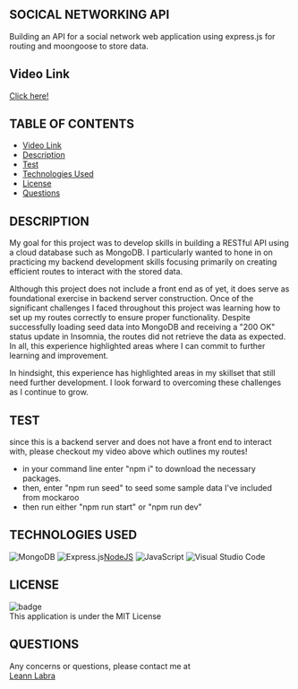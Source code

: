 ## SOCICAL NETWORKING API 

Building an API for a social network web application using express.js for routing and moongoose to store data.

## Video Link

[Click here!](https://drive.google.com/file/d/1v-MlW7T3wAC153Pg3BlU669ufmUTSok3/view?usp=share_link)

## TABLE OF CONTENTS

- [Video Link](#video-link)
- [Description](#description)
- [Test](#testing)
- [Technologies Used](#technologies-used)
- [License](#license)
- [Questions](#question)

## DESCRIPTION

My goal for this project was to develop skills in building a RESTful API using a cloud database such as MongoDB. I particularly wanted to hone in on practicing my backend development skills focusing primarily on creating efficient routes to interact with the stored data. 

Although this project does not include a front end as of yet, it does serve as foundational exercise in backend server construction. Once of the significant challenges I faced throughout this project was learning how to set up my routes correctly to ensure proper functionality. Despite successfully loading seed data into MongoDB and receiving a "200 OK" status update in Insomnia, the routes did not retrieve the data as expected. In all, this experience highlighted areas where I can commit to further learning and improvement. 

In hindsight, this experience has highlighted areas in my skillset that still need further development. I look forward to overcoming these challenges as I continue to grow. 

## TEST

since this is a backend server and does not have a front end to interact with, please checkout my video above which outlines my routes!

- in your command line enter "npm i" to download the necessary packages.
- then, enter "npm run seed" to seed some sample data I've included from mockaroo
- then run either "npm run start" or "npm run dev"

## TECHNOLOGIES USED

![MongoDB](https://img.shields.io/badge/MongoDB-%234ea94b.svg?style=for-the-badge&logo=mongodb&logoColor=white) ![Express.js](https://img.shields.io/badge/express.js-%23404d59.svg?style=for-the-badge&logo=express&logoColor=%2361DAFB)[NodeJS](https://img.shields.io/badge/node.js-6DA55F?style=for-the-badge&logo=node.js&logoColor=white)
![JavaScript](https://img.shields.io/badge/javascript-%23323330.svg?style=for-the-badge&logo=javascript&logoColor=%23F7DF1E)
![Visual Studio Code](https://img.shields.io/badge/Visual%20Studio%20Code-0078d7.svg?style=for-the-badge&logo=visual-studio-code&logoColor=white)

## LICENSE

![badge](https://img.shields.io/badge/license-MIT-brightgreen) <br/>
This application is under the MIT License

## QUESTIONS

Any concerns or questions, please contact me at
<br/>
[Leann Labra](https://github.com/leann-labra)<br/>
